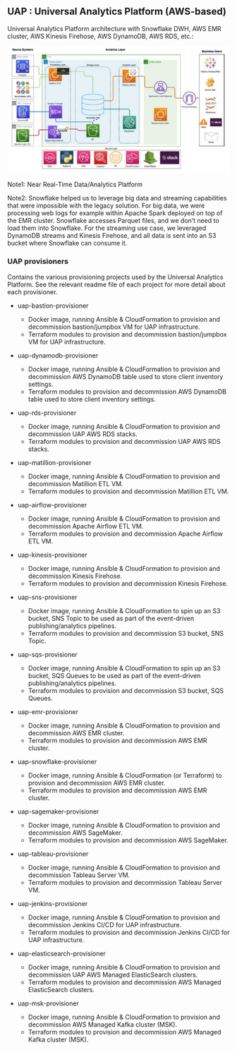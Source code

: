 ## UAP : Universal Analytics Platform (AWS-based)


Universal Analytics Platform architecture with Snowflake DWH, AWS EMR cluster, AWS Kinesis Firehose, AWS DynamoDB, AWS RDS, etc.:

<img src="https://github.com/adavarski/AWS-UAP/blob/main/pictures/AWS-UAP-architecture.png" width="800">

Note1: Near Real-Time Data/Analytics Platform

Note2: Snowflake helped us to leverage big data and streaming capabilities that were impossible with the legacy solution. For big data, we were processing web logs for example within Apache Spark deployed on top of the EMR cluster. Snowflake accesses Parquet files, and we don’t need to load them into Snowflake. For the streaming use case, we leveraged DynamoDB streams and Kinesis Firehose, and all data is sent into an S3 bucket where Snowflake can consume it.

### UAP provisioners
Contains the various provisioning projects used by the Universal Analytics Platform. See the relevant readme file of each project for more detail about each provisioner.

- uap-bastion-provisioner
  - Docker image, running Ansible & CloudFormation to provision and decommission bastion/jumpbox VM for UAP infrastructure.
  - Terraform modules to provision and decommission bastion/jumpbox VM for UAP infrastructure.

- uap-dynamodb-provisioner
  - Docker image, running Ansible & CloudFormation to provision and decommission AWS DynamoDB table used to store client inventory settings.
  - Terraform modules to provision and decommission AWS DynamoDB table used to store client inventory settings.
  
- uap-rds-provisioner
  - Docker image, running Ansible & CloudFormation to provision and decommission UAP AWS RDS stacks.
  - Terraform modules to provision and decommission UAP AWS RDS stacks.

- uap-matillion-provisioner
  - Docker image, running Ansible & CloudFormation to provision and decommission Matillion ETL VM.
  - Terraform modules to provision and decommission Matillion ETL VM.

- uap-airflow-provisioner
  - Docker image, running Ansible & CloudFormation to provision and decommission Apache Airflow ETL VM.
  - Terraform modules to provision and decommission Apache Airflow ETL VM.

- uap-kinesis-provisioner
  - Docker image, running Ansible & CloudFormation to provision and decommission Kinesis Firehose.
  - Terraform modules to provision and decommission Kinesis Firehose.

- uap-sns-provisioner
  - Docker image, running Ansible & CloudFormation to spin up an S3 bucket, SNS Topic to be used as part of the event-driven publishing/analytics pipelines.
  - Terraform modules to provision and decommission S3 bucket, SNS Topic.

- uap-sqs-provisioner
  - Docker image, running Ansible & CloudFormation to spin up an S3 bucket, SQS Queues to be used as part of the event-driven publishing/analytics pipelines.
  - Terraform modules to provision and decommission S3 bucket, SQS Queues.

- uap-emr-provisioner
  - Docker image, running Ansible & CloudFormation to provision and decommission AWS EMR cluster.
  - Terraform modules to provision and decommission AWS EMR cluster.

- uap-snowflake-provisioner
  - Docker image, running Ansible & CloudFormation (or Terraform) to provision and decommission AWS EMR cluster.
  - Terraform modules to provision and decommission AWS EMR cluster.

- uap-sagemaker-provisioner
  - Docker image, running Ansible & CloudFormation to provision and decommission AWS SageMaker.
  - Terraform modules to provision and decommission AWS SageMaker.

- uap-tableau-provisioner
  - Docker image, running Ansible & CloudFormation to provision and decommission Tableau Server VM.
  - Terraform modules to provision and decommission Tableau Server VM.

- uap-jenkins-provisioner
  - Docker image, running Ansible & CloudFormation to provision and decommission Jenkins CI/CD for UAP infrastructure.
  - Terraform modules to provision and decommission Jenkins CI/CD for UAP infrastructure.

- uap-elasticsearch-provisioner
  - Docker image, running Ansible & CloudFormation to provision and decommission UAP AWS Managed ElasticSearch clusters.
  - Terraform modules to provision and decommission AWS Managed ElasticSearch clusters.

- uap-msk-provisioner
  - Docker image, running Ansible & CloudFormation to provision and decommission AWS Managed Kafka cluster (MSK).
  - Terraform modules to provision and decommission AWS Managed Kafka cluster (MSK).





